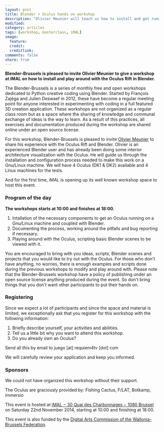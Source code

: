 ```yaml
---
layout: post
title: Blender + Oculus hands on workshop 
description: "Olivier Meunier will teach us how to install and get running with Blender and the Oculus VR"
modified:
category: articles
tags: [workshop, masterclass, iMAL]
image:
  feature: 
  credit:
  creditlink:
comments: false
share: true
---
```


**Blender-Brussels is pleased to invite Olivier Meunier to give a workshop at iMAL on how to install and play around with the Oculus Rift in Blender.**

The Blender-Brussels is a series of monthly free and open workshops dedicated to Python creative coding using Blender. 
Started by François Zajéga and Julien Deswaef in 2012, these have become a regular meeting point for anyone interested in experimenting with coding in a full featured 3D creation application. 
These workshops are not organized as a regular class room but as a space where the sharing of knowledge and communal exchange of ideas is the way to learn. 
As a result of this practices, all exercises and documentation produced during the workshop are shared online under an open source license.

For this workshop, Blender-Brussels is pleased to invite [Olivier Meunier](http://ogeem.be) to share his experience with the Oculus Rift and Blender. 
Olivier is an experienced Blender user and has already been doing some interior architecture visualization with the Oculus. 
He will guide us through the installation and configuration process needed to make this work on a Gnu/Linux machine. 
We will have 4 Oculus (DK1 & DK2) available and 4 Linux machines for the tests. 

And for the first time, iMAL is opening up its well known workshop space to host this event.

<h3>Program of the day</h3>

**The workshops starts at 10:00 and finishes at 18:00.**

1. Intallation of the necessary components to get an Oculus running on a Gnu/Linux machine and coupled with Blender.
2. Documenting the process, working around the pitfalls and bug reporting if necessary.
3. Playing around with the Oculus, scripting basic Blender scenes to be viewed with it.
 
You are encouraged to bring with you ideas, scripts, Blender scenes and projects that you would like to try out with the Oculus. 
For those who don't have anything, no worries, there is enough examples and scripts done during the previous workshops to modify and play around with. 
Please note that the Blender-Brussels workshop have a policy of publishing under an open source license anything produced during the event. 
So don't bring things that you don't want other participants to put their hands on.

<h3>Registering</h3>

Since we expect a lot of participants and since the space and material is limited, we exceptionally ask that you register for this workshop with the following information: 

1. Briefly describe yourself, your activities and abilities.
2. Tell us a little bit why you want to attend this workshop. 
3. Do you already own an Oculus?

Send all this by email to juego [at] requiem4tv [dot] com

We will carefully review your application and keep you informed.

<h3>Sponsors</h3>

We could not have organized this workshop without their support.

The Oculus are graciously provided by:
Fishing Cactus, F/LAT, Botkamp, immersio
   
This event is hosted at [iMAL − 30 Quai des Charbonnages − 1080 Brussel](http://www.openstreetmap.org/#map=18/50.85471/4.34251) on Saturday 22nd November 2014, starting at 10:00 and finishing at 18:00.

This event is also funded by the [Digital Arts Commission of the Wallonia-Brussels Federation](http://www.arts-numeriques.culture.be/).
